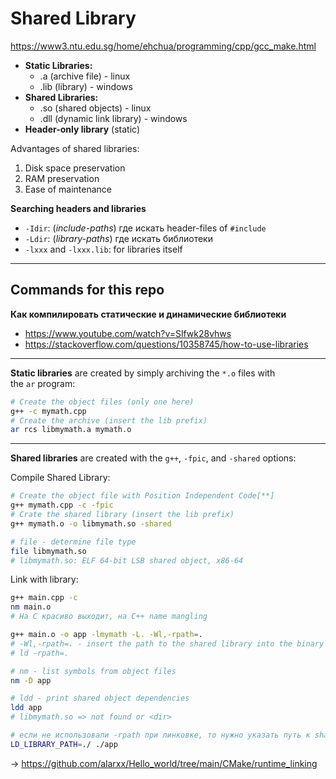 # Shared Library

https://www3.ntu.edu.sg/home/ehchua/programming/cpp/gcc_make.html

- **Static Libraries:**
	- .a (archive file) - linux
	- .lib (library) - windows
- **Shared Libraries:**
	- .so (shared objects) - linux
	- .dll (dynamic link library) - windows
- **Header-only library** (static)

Advantages of shared libraries:
1. Disk space preservation
2. RAM preservation
3. Ease of maintenance

**Searching headers and libraries**
- `-Idir`: (_include-paths_) где искать header-files of `#include`
- `-Ldir`: (_library-paths_) где искать библиотеки
- `-lxxx` and `-lxxx.lib`: for libraries itself

---


## Commands for this repo

**Как компилировать статические и динамические библиотеки**

- https://www.youtube.com/watch?v=Slfwk28vhws
- https://stackoverflow.com/questions/10358745/how-to-use-libraries

---

**Static libraries** are created by simply archiving the `*.o` files with the `ar` program:
```sh
# Create the object files (only one here)
g++ -c mymath.cpp
# Create the archive (insert the lib prefix)
ar rcs libmymath.a mymath.o
```

---

**Shared libraries** are created with the `g++`, `-fpic`, and `-shared` options:

Compile Shared Library:
```sh
# Create the object file with Position Independent Code[**]
g++ mymath.cpp -c -fpic
# Crate the shared library (insert the lib prefix)
g++ mymath.o -o libmymath.so -shared

# file - determine file type
file libmymath.so
# libmymath.so: ELF 64-bit LSB shared object, x86-64
```

Link with library:
```sh
g++ main.cpp -c
nm main.o
# На C красиво выходит, на C++ name mangling

g++ main.o -o app -lmymath -L. -Wl,-rpath=.
# -Wl,-rpath=. - insert the path to the shared library into the binary
# ld -rpath=.

# nm - list symbols from object files
nm -D app

# ldd - print shared object dependencies
ldd app
# libmymath.so => not found or <dir>
```

```sh
# если не использовали -rpath при линковке, то нужно указать путь к shared libraries,
LD_LIBRARY_PATH=./ ./app
```

-> https://github.com/alarxx/Hello_world/tree/main/CMake/runtime_linking

